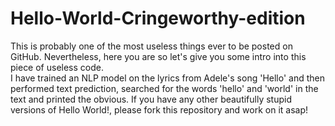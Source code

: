 # Hello-World-Cringeworthy-edition

This is probably one of the most useless things ever to be posted on GitHub. Nevertheless, here you are so let's give you some intro into this piece of useless code.<br>
I have trained an NLP model on the lyrics from Adele's song 'Hello' and then performed text prediction, searched for the words 'hello' and 'world' in the text and printed the obvious.
If you have any other beautifully stupid versions of Hello World!, please fork this repository and work on it asap!
